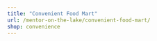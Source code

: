 ```yaml
---
title: "Convenient Food Mart"
url: /mentor-on-the-lake/convenient-food-mart/
shop: convenience
---
```

